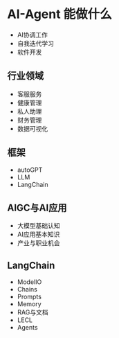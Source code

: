 # AI-Agent 能做什么
- AI协调工作
- 自我迭代学习
- 软件开发
## 行业领域
- 客服服务
- 健康管理
- 私人助理
- 财务管理
- 数据可视化
## 框架
- autoGPT
- LLM
- LangChain
## AIGC与AI应用
- 大模型基础认知
- AI应用基本知识
- 产业与职业机会
## LangChain
- ModelIO
- Chains
- Prompts
- Memory
- RAG与文档
- LECL
- Agents
